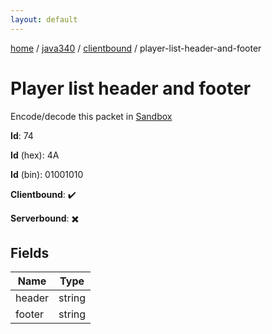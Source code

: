 ```yaml
---
layout: default
---
```


[home](/)  /  [java340](/protocol/java340)  /  [clientbound](/protocol/java340/clientbound)  /  player-list-header-and-footer

# Player list header and footer

Encode/decode this packet in [Sandbox](../../../sandbox/java340#clientbound.player_list_header_and_footer)

**Id**: 74

**Id** (hex): 4A

**Id** (bin): 01001010

**Clientbound**: ✔️

**Serverbound**: ✖️

## Fields

Name | Type
---|---
header | string
footer | string
